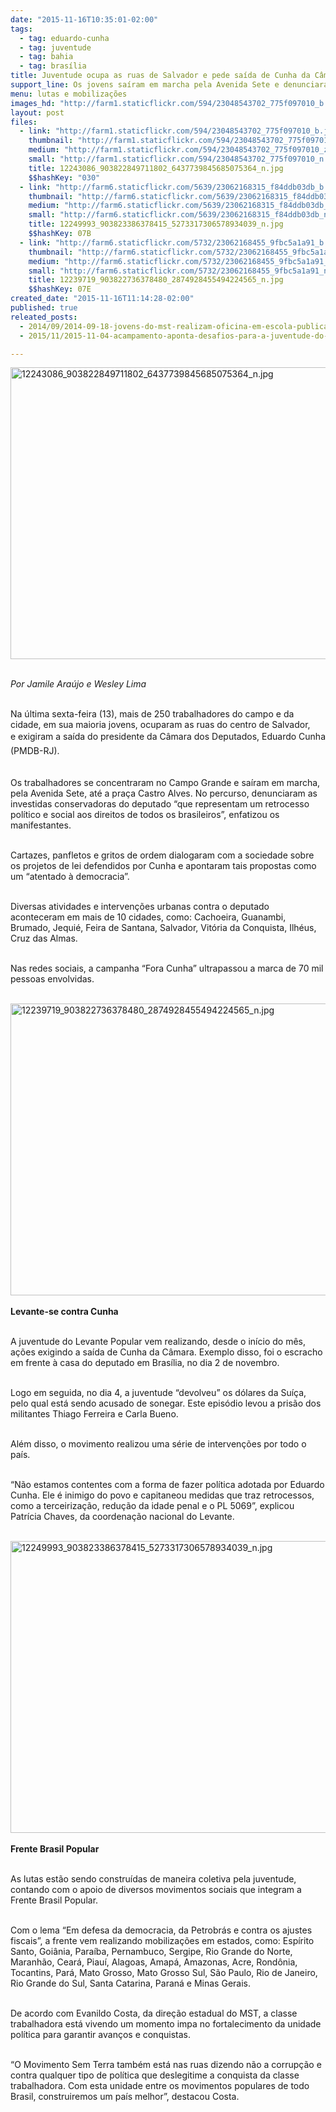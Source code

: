 ```yaml
---
date: "2015-11-16T10:35:01-02:00"
tags:
  - tag: eduardo-cunha
  - tag: juventude
  - tag: bahia
  - tag: brasília
title: Juventude ocupa as ruas de Salvador e pede saída de Cunha da Câmara
support_line: Os jovens saíram em marcha pela Avenida Sete e denunciaram as investidas conservadoras do deputado “que representam um retrocesso político e social aos direitos de todos os brasileiros”.
menu: lutas e mobilizações
images_hd: "http://farm1.staticflickr.com/594/23048543702_775f097010_b.jpg"
layout: post
files:
  - link: "http://farm1.staticflickr.com/594/23048543702_775f097010_b.jpg"
    thumbnail: "http://farm1.staticflickr.com/594/23048543702_775f097010_t.jpg"
    medium: "http://farm1.staticflickr.com/594/23048543702_775f097010_z.jpg"
    small: "http://farm1.staticflickr.com/594/23048543702_775f097010_n.jpg"
    title: 12243086_903822849711802_6437739845685075364_n.jpg
    $$hashKey: "030"
  - link: "http://farm6.staticflickr.com/5639/23062168315_f84ddb03db_b.jpg"
    thumbnail: "http://farm6.staticflickr.com/5639/23062168315_f84ddb03db_t.jpg"
    medium: "http://farm6.staticflickr.com/5639/23062168315_f84ddb03db_z.jpg"
    small: "http://farm6.staticflickr.com/5639/23062168315_f84ddb03db_n.jpg"
    title: 12249993_903823386378415_5273317306578934039_n.jpg
    $$hashKey: 07B
  - link: "http://farm6.staticflickr.com/5732/23062168455_9fbc5a1a91_b.jpg"
    thumbnail: "http://farm6.staticflickr.com/5732/23062168455_9fbc5a1a91_t.jpg"
    medium: "http://farm6.staticflickr.com/5732/23062168455_9fbc5a1a91_z.jpg"
    small: "http://farm6.staticflickr.com/5732/23062168455_9fbc5a1a91_n.jpg"
    title: 12239719_903822736378480_2874928455494224565_n.jpg
    $$hashKey: 07E
created_date: "2015-11-16T11:14:28-02:00"
published: true
releated_posts:
  - 2014/09/2014-09-18-jovens-do-mst-realizam-oficina-em-escola-publica-e-debatem-a-reforma-agraria.md
  - 2015/11/2015-11-04-acampamento-aponta-desafios-para-a-juventude-do-df-no-proximo-periodo.md

---
```

<p><img alt="12243086_903822849711802_6437739845685075364_n.jpg" height="467" src="http://farm1.staticflickr.com/594/23048543702_775f097010_b.jpg" width="700" /></p>

<p><br />
<em>Por Jamile Ara&uacute;jo e Wesley Lima</em></p>

<p><br />
Na &uacute;ltima sexta-feira (13), mais de 250 trabalhadores do campo e da cidade, em sua maioria jovens, ocuparam as ruas do centro de Salvador, e<span style="line-height: 1.6;">&nbsp;exigiram&nbsp;a sa&iacute;da do presidente da C&acirc;mara dos Deputados, Eduardo Cunha (PMDB-RJ).</span></p>

<p><br />
Os trabalhadores se concentraram no Campo Grande e sa&iacute;ram em marcha, pela Avenida Sete, at&eacute; a pra&ccedil;a Castro Alves.&nbsp;No percurso, denunciaram as investidas conservadoras do deputado &ldquo;que representam um retrocesso pol&iacute;tico e social aos direitos de todos os brasileiros&rdquo;, enfatizou os manifestantes.</p>

<p><br />
Cartazes, panfletos e gritos de ordem dialogaram com a sociedade sobre os projetos de lei defendidos por Cunha e apontaram tais propostas como um &ldquo;atentado &agrave; democracia&rdquo;.&nbsp;</p>

<p><br />
Diversas atividades e interven&ccedil;&otilde;es urbanas contra o deputado aconteceram em mais de 10 cidades, como: Cachoeira, Guanambi, Brumado, Jequi&eacute;, Feira de Santana, Salvador, Vit&oacute;ria da Conquista, Ilh&eacute;us, Cruz das Almas.&nbsp;</p>

<p><br />
Nas redes sociais, a campanha &ldquo;Fora Cunha&rdquo; ultrapassou a marca de 70 mil pessoas envolvidas.&nbsp;<br />
&nbsp;</p>

<p><img alt="12239719_903822736378480_2874928455494224565_n.jpg" height="467" src="http://farm6.staticflickr.com/5732/23062168455_9fbc5a1a91_b.jpg" width="700" /><br />
<br />
<strong>Levante-se contra Cunha</strong></p>

<p><br />
A juventude do Levante Popular vem realizando, desde o in&iacute;cio do m&ecirc;s, a&ccedil;&otilde;es exigindo a sa&iacute;da de Cunha da C&acirc;mara. Exemplo disso, foi o escracho em frente &agrave; casa do deputado em Bras&iacute;lia, no dia 2 de novembro.&nbsp;</p>

<p><br />
Logo em seguida, no dia 4, a juventude &ldquo;devolveu&rdquo; os d&oacute;lares da Su&iacute;&ccedil;a, pelo qual est&aacute; sendo acusado de sonegar. Este epis&oacute;dio levou a pris&atilde;o dos militantes Thiago Ferreira e Carla Bueno.&nbsp;</p>

<p><br />
Al&eacute;m disso, o movimento realizou uma s&eacute;rie de interven&ccedil;&otilde;es por todo o pa&iacute;s.</p>

<p><br />
&ldquo;N&atilde;o estamos contentes com a forma de fazer pol&iacute;tica adotada por Eduardo Cunha. Ele &eacute; inimigo do povo e capitaneou medidas que traz retrocessos, como a terceiriza&ccedil;&atilde;o, redu&ccedil;&atilde;o da idade penal e o PL 5069&rdquo;, explicou Patr&iacute;cia Chaves, da coordena&ccedil;&atilde;o nacional do Levante.&nbsp;</p>

<p><br />
<img alt="12249993_903823386378415_5273317306578934039_n.jpg" height="467" src="http://farm6.staticflickr.com/5639/23062168315_f84ddb03db_b.jpg" width="700" /><br />
<br />
<strong>Frente Brasil Popular</strong></p>

<p><br />
As lutas est&atilde;o sendo constru&iacute;das de maneira coletiva pela juventude, contando com o apoio de diversos movimentos sociais que integram a Frente Brasil Popular.</p>

<p><br />
Com o lema &ldquo;Em defesa da democracia, da Petrobr&aacute;s e contra os ajustes fiscais&rdquo;, a frente vem realizando mobiliza&ccedil;&otilde;es em estados, como: Esp&iacute;rito Santo, Goi&acirc;nia, Para&iacute;ba, Pernambuco, Sergipe, Rio Grande do Norte, Maranh&atilde;o, Cear&aacute;, Piau&iacute;, Alagoas, Amap&aacute;, Amazonas, Acre, Rond&ocirc;nia, Tocantins, Par&aacute;, Mato Grosso, Mato Grosso Sul, S&atilde;o Paulo, Rio de Janeiro, Rio Grande do Sul, Santa Catarina, Paran&aacute; e Minas Gerais.</p>

<p><br />
De acordo com Evanildo Costa, da dire&ccedil;&atilde;o estadual do MST, a classe trabalhadora est&aacute; vivendo um momento impa no fortalecimento da unidade pol&iacute;tica para garantir avan&ccedil;os e conquistas.&nbsp;</p>

<p><br />
&ldquo;O Movimento Sem Terra tamb&eacute;m est&aacute; nas ruas dizendo n&atilde;o a corrup&ccedil;&atilde;o e contra qualquer tipo de pol&iacute;tica que deslegitime a conquista da classe trabalhadora. Com esta unidade entre os movimentos populares de todo Brasil, construiremos um pa&iacute;s melhor&rdquo;, destacou Costa.&nbsp;</p>

